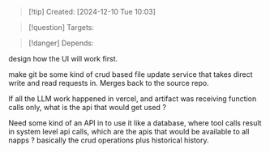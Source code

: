
>[!tip] Created: [2024-12-10 Tue 10:03]

>[!question] Targets: 

>[!danger] Depends: 

design how the UI will work first.

make git be some kind of crud based file update service that takes direct write and read requests in.
Merges back to the source repo.

If all the LLM work happened in vercel, and artifact was receiving function calls only, what is the api that would get used ?

Need some kind of an API in to use it like a database, where tool calls result in system level api calls, which are the apis that would be available to all napps ?  basically the crud operations plus historical history.
